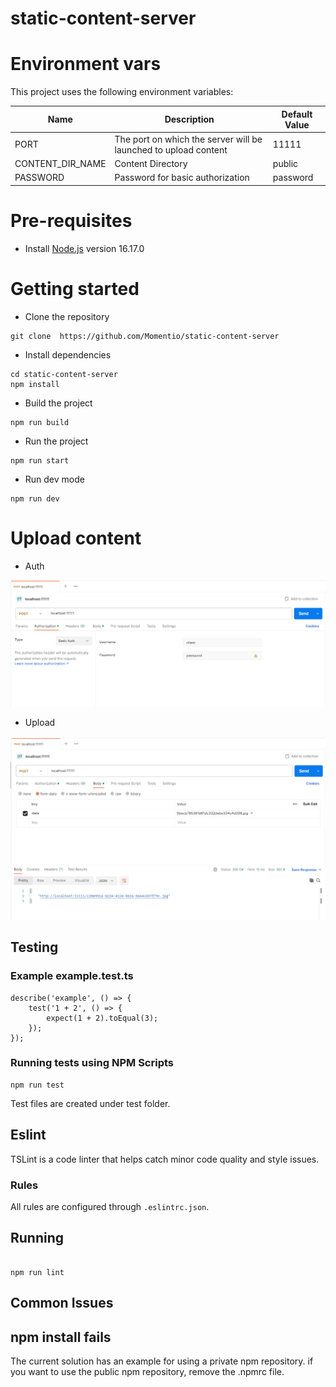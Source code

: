 # static-content-server

# Environment vars
This project uses the following environment variables:

| Name                          | Description                         | Default Value                                  |
| ----------------------------- | ------------------------------------| -----------------------------------------------|
|PORT           | The port on which the server will be launched to upload content            | 11111     |
|CONTENT_DIR_NAME           | Content Directory           | public    |
|PASSWORD           | Password for basic authorization           | password    |


# Pre-requisites
- Install [Node.js](https://nodejs.org/en/) version 16.17.0


# Getting started

- Clone the repository

```
git clone  https://github.com/Momentio/static-content-server

```

- Install dependencies
```
cd static-content-server
npm install
```

- Build the project
```
npm run build
```

- Run the project
```
npm run start
```

- Run dev mode
```
npm run dev
```

# Upload content

- Auth

![Basic Auth](https://github.com/Momentio/static-content-server/blob/master/images/1.png)

- Upload

![Upload](https://github.com/Momentio/static-content-server/blob/master/images/2.png)

## Testing

### Example example.test.ts
```
describe('example', () => {
    test('1 + 2', () => {
        expect(1 + 2).toEqual(3);
    });
});
```

### Running tests using NPM Scripts

````
npm run test

````

Test files are created under test folder.

## Eslint
TSLint is a code linter that helps catch minor code quality and style issues.

### Rules
All rules are configured through `.eslintrc.json`.

## Running
```

npm run lint
```

## Common Issues

## npm install fails
The current solution has an example for using a private npm repository. if you want to use the public npm repository, remove the .npmrc file.
